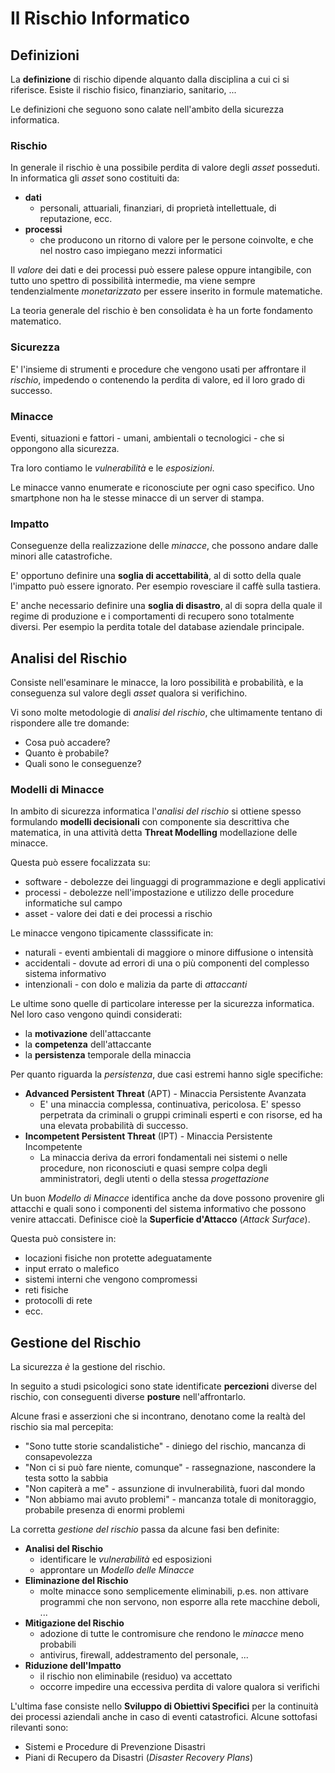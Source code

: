 # Il Rischio Informatico

## Definizioni

La **definizione** di rischio dipende alquanto dalla disciplina a cui ci si riferisce. Esiste il rischio fisico, finanziario, sanitario, ...

Le definizioni che seguono sono calate nell'ambito della sicurezza informatica.

### Rischio

In generale il rischio è una possibile perdita di valore degli _asset_ posseduti. In informatica gli _asset_ sono costituiti da:

* **dati**
  * personali, attuariali, finanziari, di proprietà intellettuale, di reputazione, ecc.
* **processi**
  * che producono un ritorno di valore per le persone coinvolte, e che nel nostro caso impiegano mezzi informatici

Il _valore_ dei dati e dei processi può essere palese oppure intangibile, con tutto uno spettro di possibilità intermedie, ma viene sempre tendenzialmente _monetarizzato_ per essere inserito in formule matematiche.

La teoria generale del rischio è ben consolidata è ha un forte fondamento matematico.

### Sicurezza

E' l'insieme di strumenti e procedure che vengono usati per affrontare il _rischio_, impedendo o contenendo la perdita di valore, ed il loro grado di successo.

### Minacce

Eventi, situazioni e fattori - umani, ambientali o tecnologici - che si oppongono alla sicurezza.

Tra loro contiamo le _vulnerabilità_ e le _esposizioni_.

Le minacce vanno enumerate e riconosciute per ogni caso specifico. Uno smartphone non ha le stesse minacce di un server di stampa.

### Impatto

Conseguenze della realizzazione delle _minacce_, che possono andare dalle minori alle catastrofiche.

E' opportuno definire una **soglia di accettabilità**, al di sotto della quale l'impatto può essere ignorato. Per esempio rovesciare il caffè sulla tastiera.

E' anche necessario definire una **soglia di disastro**, al di sopra della quale il regime di produzione e i comportamenti di recupero sono totalmente diversi. Per esempio la perdita totale del database aziendale principale.

## Analisi del Rischio

Consiste nell'esaminare le minacce, la loro possibilità e probabilità, e la conseguenza sul valore degli _asset_ qualora si verifichino.

Vi sono molte metodologie di _analisi del rischio_, che ultimamente tentano di rispondere alle tre domande:

* Cosa può accadere?
* Quanto è probabile?
* Quali sono le conseguenze?

### Modelli di Minacce

In ambito di sicurezza informatica l'_analisi del rischio_ si ottiene spesso formulando **modelli decisionali** con componente sia descrittiva che matematica, in una attività detta **Threat Modelling** modellazione delle minacce.

Questa può essere focalizzata su:

* software - debolezze dei linguaggi di programmazione e degli applicativi
* processi - debolezze nell'impostazione e utilizzo delle procedure informatiche sul campo
* asset - valore dei dati e dei processi a rischio

Le minacce vengono tipicamente classsificate in:

* naturali - eventi ambientali di maggiore o minore diffusione o intensità
* accidentali - dovute ad errori di una o più componenti del complesso sistema informativo
* intenzionali - con dolo e malizia da parte di _attaccanti_

Le ultime sono quelle di particolare interesse per la sicurezza informatica. Nel loro caso vengono quindi considerati:

* la **motivazione** dell'attaccante
* la **competenza** dell'attaccante
* la **persistenza** temporale della minaccia

Per quanto riguarda la _persistenza_, due casi estremi hanno sigle specifiche:

* **Advanced Persistent Threat** (APT) - Minaccia Persistente Avanzata
  * E' una minaccia complessa, continuativa, pericolosa. E' spesso perpetrata da criminali o gruppi criminali esperti e con risorse, ed ha una elevata probabilità di successo.
* **Incompetent Persistent Threat** (IPT) - Minaccia Persistente Incompetente
  * La minaccia deriva da errori fondamentali nei sistemi o nelle procedure, non riconosciuti e quasi sempre colpa degli amministratori, degli utenti o della stessa _progettazione_

Un buon _Modello di Minacce_ identifica anche da dove possono provenire gli attacchi e quali sono i componenti del sistema informativo che possono venire attaccati. Definisce cioè la **Superficie d'Attacco** (_Attack Surface_).

Questa può consistere in:

* locazioni fisiche non protette adeguatamente
* input errato o malefico
* sistemi interni che vengono compromessi
* reti fisiche
* protocolli di rete
* ecc.

## Gestione del Rischio

La sicurezza _è_ la gestione del rischio.

In seguito a studi psicologici sono state identificate **percezioni** diverse del rischio, con conseguenti diverse **posture** nell'affrontarlo.

Alcune frasi e asserzioni che si incontrano, denotano come la realtà del rischio sia mal percepita:

* "Sono tutte storie scandalistiche" - diniego del rischio, mancanza di consapevolezza
* "Non ci si può fare niente, comunque" - rassegnazione, nascondere la testa sotto la sabbia
* "Non capiterà a me" - assunzione di invulnerabilità, fuori dal mondo
* "Non abbiamo mai avuto problemi" - mancanza totale di monitoraggio, probabile presenza di enormi problemi

La corretta _gestione del rischio_ passa da alcune fasi ben definite:

* **Analisi del Rischio**
  * identificare le _vulnerabilità_ ed esposizioni
  * approntare un _Modello delle Minacce_
* **Eliminazione del Rischio**
  * molte minacce sono semplicemente eliminabili, p.es. non attivare programmi che non servono, non esporre alla rete macchine deboli, ...
* **Mitigazione del Rischio**
  * adozione di tutte le contromisure che rendono le _minacce_ meno probabili
  * antivirus, firewall, addestramento del personale, ...
* **Riduzione dell'Impatto**
  * il rischio non eliminabile (residuo) va accettato
  * occorre impedire una eccessiva perdita di valore qualora si verifichi

L'ultima fase consiste nello **Sviluppo di Obiettivi Specifici** per la continuità dei processi aziendali anche in caso di eventi catastrofici. Alcune sottofasi rilevanti sono:

* Sistemi e Procedure di Prevenzione Disastri
* Piani di Recupero da Disastri (_Disaster Recovery Plans_)
